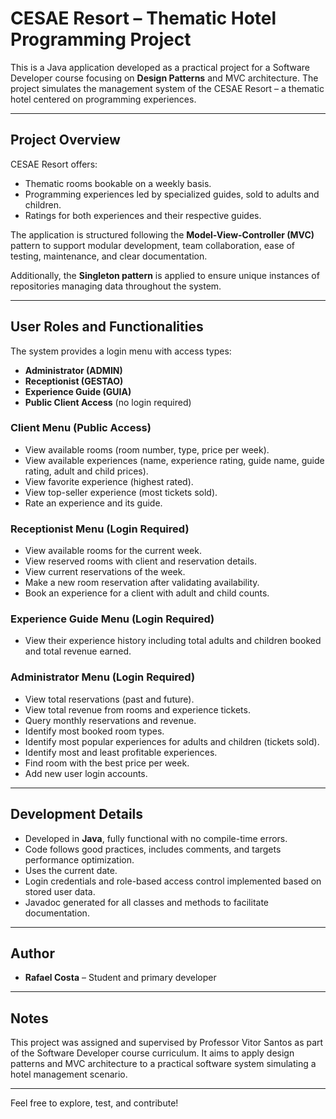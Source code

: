# CESAE Resort – Thematic Hotel Programming Project

This is a Java application developed as a practical project for a Software Developer course focusing on **Design Patterns** and MVC architecture. The project simulates the management system of the CESAE Resort – a thematic hotel centered on programming experiences.

---

## Project Overview

CESAE Resort offers:

- Thematic rooms bookable on a weekly basis.
- Programming experiences led by specialized guides, sold to adults and children.
- Ratings for both experiences and their respective guides.

The application is structured following the **Model-View-Controller (MVC)** pattern to support modular development, team collaboration, ease of testing, maintenance, and clear documentation.

Additionally, the **Singleton pattern** is applied to ensure unique instances of repositories managing data throughout the system.

---

## User Roles and Functionalities

The system provides a login menu with access types:

- **Administrator (ADMIN)**
- **Receptionist (GESTAO)**
- **Experience Guide (GUIA)**
- **Public Client Access** (no login required)

### Client Menu (Public Access)

- View available rooms (room number, type, price per week).
- View available experiences (name, experience rating, guide name, guide rating, adult and child prices).
- View favorite experience (highest rated).
- View top-seller experience (most tickets sold).
- Rate an experience and its guide.

### Receptionist Menu (Login Required)

- View available rooms for the current week.
- View reserved rooms with client and reservation details.
- View current reservations of the week.
- Make a new room reservation after validating availability.
- Book an experience for a client with adult and child counts.

### Experience Guide Menu (Login Required)

- View their experience history including total adults and children booked and total revenue earned.

### Administrator Menu (Login Required)

- View total reservations (past and future).
- View total revenue from rooms and experience tickets.
- Query monthly reservations and revenue.
- Identify most booked room types.
- Identify most popular experiences for adults and children (tickets sold).
- Identify most and least profitable experiences.
- Find room with the best price per week.
- Add new user login accounts.

---

## Development Details

- Developed in **Java**, fully functional with no compile-time errors.
- Code follows good practices, includes comments, and targets performance optimization.
- Uses the current date.
- Login credentials and role-based access control implemented based on stored user data.
- Javadoc generated for all classes and methods to facilitate documentation.

---

## Author

- **Rafael Costa** – Student and primary developer

---

## Notes

This project was assigned and supervised by Professor Vitor Santos as part of the Software Developer course curriculum. It aims to apply design patterns and MVC architecture to a practical software system simulating a hotel management scenario.

---

Feel free to explore, test, and contribute!
